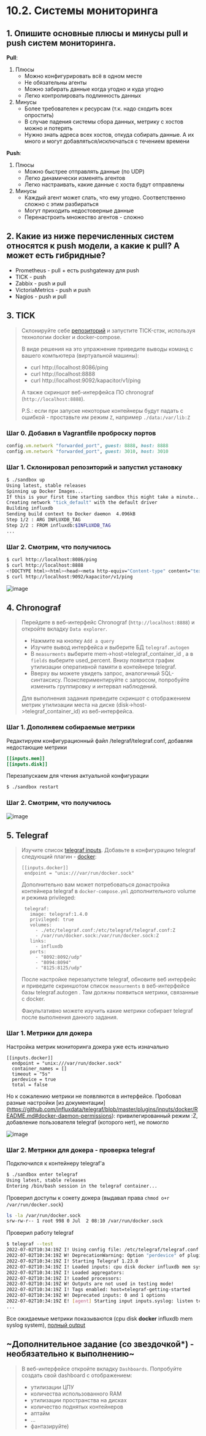 # 10.2. Системы мониторинга

## 1. Опишите основные плюсы и минусы pull и push систем мониторинга.

**Pull**:
1. Плюсы
   * Можно конфигурировать всё в одном месте
   * Не обязательны агенты
   * Можно забирать данные когда угодно и куда угодно
   * Легко контролировать подлинность данных
2. Минусы
   * Более требователен к ресурсам (т.к. надо сходить всех опростить)
   * В случае падения системы сбора данных, метрику с хостов можно и потерять
   * Нужно знать адреса всех хостов, откуда собирать данные. А их много и могут добавляться/исключаться с течением времени

**Push**:
1. Плюсы
   * Можно быстрее отправлять данные (по UDP)
   * Легко динамически изменять агентов
   * Легко настраивать, какие данные с хоста будут отправлены 
2. Минусы
   * Каждый агент может слать, что ему угодно. Соответственно сложно с этим разбираться
   * Могут приходить недостоверные данные
   * Перенастроить множество агентов - сложно


## 2. Какие из ниже перечисленных систем относятся к push модели, а какие к pull? А может есть гибридные?

- Prometheus - pull + есть pushgateway для push
- TICK - push
- Zabbix - push и pull
- VictoriaMetrics - push и push
- Nagios - push и pull


## 3. TICK

>Склонируйте себе [репозиторий](https://github.com/influxdata/sandbox/tree/master) и запустите TICK-стэк, используя технологии docker и docker-compose.
>
>В виде решения на это упражнение приведите выводы команд с вашего компьютера (виртуальной машины):
>
>    - curl http://localhost:8086/ping
>    - curl http://localhost:8888
>    - curl http://localhost:9092/kapacitor/v1/ping
>
>А также скриншот веб-интерфейса ПО chronograf (`http://localhost:8888`). 
>
>P.S.: если при запуске некоторые контейнеры будут падать с ошибкой - проставьте им режим `Z`, например `./data:/var/lib:Z`

### Шаг 0. Добавил в Vagrantfile проброску портов

```ruby
config.vm.network "forwarded_port", guest: 8888, host: 8888
config.vm.network "forwarded_port", guest: 3010, host: 3010
```

### Шаг 1. Склонировал репозиторий и запустил установку

```bash
$ ./sandbox up
Using latest, stable releases
Spinning up Docker Images...
If this is your first time starting sandbox this might take a minute...
Creating network "tick_default" with the default driver
Building influxdb
Sending build context to Docker daemon  4.096kB
Step 1/2 : ARG INFLUXDB_TAG
Step 2/2 : FROM influxdb:$INFLUXDB_TAG
...
```

### Шаг 2. Смотрим, что получилось

```bash
$ curl http://localhost:8086/ping
$ curl http://localhost:8888
<!DOCTYPE html><html><head><meta http-equiv="Content-type" content="text/html; charset=utf-8"><title>Chronograf</title><link rel="icon shortcut" href="/favicon.fa749080.ico"><link rel="stylesheet" href="/src.9cea3e4e.css"></head><body> <div id="react-root" data-basepath=""></div> <script src="/src.a969287c.js"></script> </body></html>
$ curl http://localhost:9092/kapacitor/v1/ping
```

![image](https://user-images.githubusercontent.com/77544263/175807209-f375dd6b-5496-4b69-b17a-ca71a8e30c14.png)


## 4. Chronograf

>Перейдите в веб-интерфейс Chronograf (`http://localhost:8888`) и откройте вкладку `Data explorer`.
>
>    - Нажмите на кнопку `Add a query`
>    - Изучите вывод интерфейса и выберите БД `telegraf.autogen`
>    - В `measurments` выберите mem->host->telegraf_container_id , а в `fields` выберите used_percent. 
>    Внизу появится график утилизации оперативной памяти в контейнере telegraf.
>    - Вверху вы можете увидеть запрос, аналогичный SQL-синтаксису. 
>    Поэкспериментируйте с запросом, попробуйте изменить группировку и интервал наблюдений.
>
>Для выполнения задания приведите скриншот с отображением метрик утилизации места на диске 
>(disk->host->telegraf_container_id) из веб-интерфейса.

### Шаг 1. Дополняем собираемые метрики

Редактируем конфигурационный файл /telegraf/telegraf.conf, добавляя недостающие метрики
```conf
[[inputs.mem]]
[[inputs.disk]]
```

Перезапускаем для чтения актуальной конфигурации

```bash
$ ./sandbox restart
```

### Шаг 2. Смотрим, что получилось

![image](https://user-images.githubusercontent.com/77544263/175809828-4fb57696-3148-4c96-a75b-5a61bd68c948.png)


## 5. Telegraf

>Изучите список [telegraf inputs](https://github.com/influxdata/telegraf/tree/master/plugins/inputs). 
>Добавьте в конфигурацию telegraf следующий плагин - [docker](https://github.com/influxdata/telegraf/tree/master/plugins/inputs/docker):
>```
>[[inputs.docker]]
>  endpoint = "unix:///var/run/docker.sock"
>```
>
>Дополнительно вам может потребоваться донастройка контейнера telegraf в `docker-compose.yml` дополнительного volume и режима privileged:
>```
>  telegraf:
>    image: telegraf:1.4.0
>    privileged: true
>    volumes:
>      - ./etc/telegraf.conf:/etc/telegraf/telegraf.conf:Z
>      - /var/run/docker.sock:/var/run/docker.sock:Z
>    links:
>      - influxdb
>    ports:
>      - "8092:8092/udp"
>      - "8094:8094"
>      - "8125:8125/udp"
>```
>
>После настройке перезапустите telegraf, обновите веб интерфейс и приведите скриншотом список `measurments` в веб-интерфейсе базы telegraf.autogen . Там должны появиться метрики, связанные с docker.
>
>Факультативно можете изучить какие метрики собирает telegraf после выполнения данного задания.

### Шаг 1. Метрики для докера

Настройка метрик мониторинга докера уже есть изначально

```
[[inputs.docker]]
  endpoint = "unix:///var/run/docker.sock"
  container_names = []
  timeout = "5s"
  perdevice = true
  total = false
```

Но к сожалению метрики не появляются в интерфейсе. Пробовал разные настройки [из документации] (https://github.com/influxdata/telegraf/blob/master/plugins/inputs/docker/README.md#docker-daemon-permissions): привилегированный режим :Z, добавление пользователя telegraf (которого нет), не помогло

![image](https://user-images.githubusercontent.com/77544263/175812170-cc9924f6-fd7b-4a07-aea1-e5e9aca74584.png)

### Шаг 2. Метрики для докера - проверка telegraf

Подключился к контейнеру telegraf'a
```bash
$ ./sandbox enter telegraf
Using latest, stable releases
Entering /bin/bash session in the telegraf container...
```

Проверил доступы к сокету докера (выдавал права `chmod o+r /var/run/docker.sock`)
```bash
ls -la /var/run/docker.sock
srw-rw-r-- 1 root 998 0 Jul  2 08:10 /var/run/docker.sock
```

Проверил работу telegraf
```bash
$ telegraf --test
2022-07-02T10:34:19Z I! Using config file: /etc/telegraf/telegraf.conf
2022-07-02T10:34:19Z W! DeprecationWarning: Option "perdevice" of plugin "inputs.docker" deprecated since version 1.18.0 and will be removed in 2.0.0: use 'perdevice_include' instead
2022-07-02T10:34:19Z I! Starting Telegraf 1.23.0
2022-07-02T10:34:19Z I! Loaded inputs: cpu disk docker influxdb mem syslog system
2022-07-02T10:34:19Z I! Loaded aggregators:
2022-07-02T10:34:19Z I! Loaded processors:
2022-07-02T10:34:19Z W! Outputs are not used in testing mode!
2022-07-02T10:34:19Z I! Tags enabled: host=telegraf-getting-started
2022-07-02T10:34:19Z W! Deprecated inputs: 0 and 1 options
2022-07-02T10:34:19Z E! [agent] Starting input inputs.syslog: listen tcp 127.0.0.1:6514: bind: address already in use
...
```
Все ожидаемые метрики показываются (cpu disk **docker** influxdb mem syslog system), [полный output]() 


## ~Дополнительное задание (со звездочкой*) - необязательно к выполнению~

>В веб-интерфейсе откройте вкладку `Dashboards`. Попробуйте создать свой dashboard с отображением:
>
>    - утилизации ЦПУ
>    - количества использованного RAM
>    - утилизации пространства на дисках
>    - количество поднятых контейнеров
>    - аптайм
>    - ...
>    - фантазируйте)
